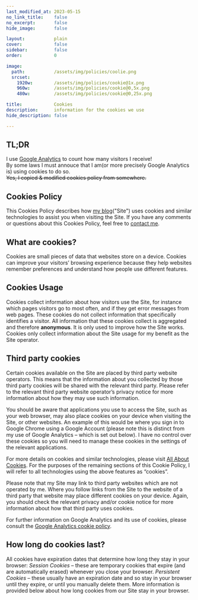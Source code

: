 ```yaml
---
last_modified_at: 2023-05-15
no_link_title:    false 
no_excerpt:       false 
hide_image:       false

layout:           plain
cover:            false
sidebar:          false
order:            0

image:
  path:           /assets/img/policies/coolie.png
  srcset:
    1920w:        /assets/img/policies/cookie@1x.png
    960w:         /assets/img/policies/cookie@0,5x.png
    480w:         /assets/img/policies/cookie@0,25x.png

title:            Cookies
description:      information for the cookies we use
hide_description: false

---
```


## TL;DR

I use [Google Analytics](https://analytics.google.com/analytics/web/) to count how many visitors I receive!<br>
By some laws I must annouce that I am(or more precisely Google Analytics is) using cookies to do so.<br>
~~Yes, I copied & modified cookies policy from somewhere.~~

## Cookies Policy

This Cookies Policy describes how [my blog](lazyren.github.io)("Site") uses cookies and similar technologies to assist you when visiting the Site. If you have any comments or questions about this Cookies Policy, feel free to [contact me](lazy0ren@gmail.com).

## What are cookies?

Cookies are small pieces of data that websites store on a device. Cookies can improve your visitors’ browsing experience because they help websites remember preferences and understand how people use different features.

## Cookies Usage

Cookies collect information about how visitors use the Site, for instance which pages visitors go to most often, and if they get error messages from web pages. These cookies do not collect information that specifically identifies a visitor. All information that these cookies collect is aggregated and therefore **anonymous**. It is only used to improve how the Site works. Cookies only collect information about the Site usage for my benefit as the Site operator.

## Third party cookies

Certain cookies available on the Site are placed by third party website operators. This means that the information about you collected by those third party cookies will be shared with the relevant third party. Please refer to the relevant third party website operator’s privacy notice for more information about how they may use such information.

You should be aware that applications you use to access the Site, such as your web browser, may also place cookies on your device when visiting the Site, or other websites. An example of this would be where you sign in to Google Chrome using a Google Account (please note this is distinct from my use of Google Analytics – which is set out below). I have no control over these cookies so you will need to manage these cookies in the settings of the relevant applications.

For more details on cookies and similar technologies, please visit [All About Cookies](https://www.allaboutcookies.org/). For the purposes of the remaining sections of this Cookie Policy, I will refer to all technologies using the above features as “cookies”.

Please note that my Site may link to third party websites which are not operated by me. Where you follow links from the Site to the website of a third party that website may place different cookies on your device. Again, you should check the relevant privacy and/or cookie notice for more information about how that third party uses cookies.

For further information on Google Analytics and its use of cookies, please consult the [Google Analytics cookie policy](https://developers.google.com/analytics/devguides/collection/analyticsjs/cookie-usage).

## How long do cookies last?

All cookies have expiration dates that determine how long they stay in your browser:
*Session Cookies* – these are temporary cookies that expire (and are automatically erased) whenever you close your browser.
*Persistent Cookies* – these usually have an expiration date and so stay in your browser until they expire, or until you manually delete them.
More information is provided below about how long cookies from our Site stay in your browser.
